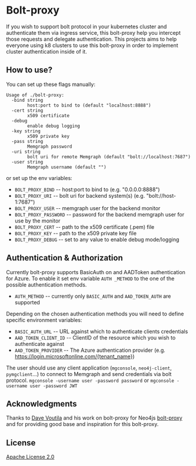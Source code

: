 # Bolt-proxy

If you wish to support bolt protocol in your kubernetes cluster and authenticate them via ingress service, this bolt-proxy help you intercept those requests and delegate authentication.
This projects aims to help everyone using k8 clusters to use this bolt-proxy in order to implement cluster authentication inside of it.

## How to use?

You can set up these flags manually:
```
Usage of ./bolt-proxy:
  -bind string
        host:port to bind to (default "localhost:8888")
  -cert string
        x509 certificate
  -debug
        enable debug logging
  -key string
        x509 private key
  -pass string
        Memgraph password
  -uri string
        bolt uri for remote Memgraph (default "bolt://localhost:7687")
  -user string
        Memgraph username (default "")
```

or set up the env variables:

- `BOLT_PROXY_BIND` -- host:port to bind to (e.g. "0.0.0.0:8888")
- `BOLT_PROXY_URI` -- bolt uri for backend system(s) (e.g. "bolt://host-1:7687")
- `BOLT_PROXY_USER` -- memgraph user for the backend monitor
- `BOLT_PROXY_PASSWORD` -- password for the backend memgraph user for use by the monitor
- `BOLT_PROXY_CERT` -- path to the x509 certificate (.pem) file
- `BOLT_PROXY_KEY` -- path to the x509 private key file
- `BOLT_PROXY_DEBUG` -- set to any value to enable debug mode/logging

## Authentication & Authorization

Currently bolt-proxy supports BasicAuth on and AADToken authentication for Azure.
To enable it set env variable `AUTH _METHOD` to the one of the possible authentication methods.

 - `AUTH_METHOD` -- currently only `BASIC_AUTH` and `AAD_TOKEN_AUTH` are supported

 Depending on the chosen authentication methods you will need to define specific environment variables:

 - `BASIC_AUTH_URL` -- URL against which to authenticate clients credentials
 - `AAD_TOKEN_CLIENT_ID` -- ClientID of the resource which you wish to authenticate against
 - `AAD_TOKEN_PROVIDER` -- The Azure authentication provider (e.g. https://login.microsoftonline.com/{tenant_name})

The user should use any client application (`mgconsole`, `neo4j-client`, `pymgclient`...) to connect to Memgraph and
send credentials via bolt protocol.
`mgconsole -username user -password password`
or
`mgconsole -username user -password JWT`

## Acknowledgments

Thanks to [Dave Voutila](https://github.com/voutilad) and his work on bolt-proxy for Neo4js
[bolt-proxy](https://github.com/voutilad/bolt-proxy) and for providing good base and inspiration for this bolt-proxy.

## License

[Apache License 2.0](https://github.com/memgraph/bolt-proxy/blob/main/LICENSE)

